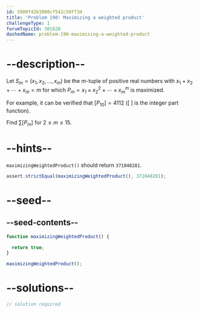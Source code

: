 ```yaml
---
id: 5900f42b1000cf542c50ff3d
title: 'Problem 190: Maximizing a weighted product'
challengeType: 1
forumTopicId: 301828
dashedName: problem-190-maximising-a-weighted-product
---
```


# --description--

Let $S_m = (x_1, x_2, \ldots, x_m)$ be the $m$-tuple of positive real numbers with $x_1 + x_2 + \cdots + x_m = m$ for which $P_m = x_1 \times {x_2}^2 \times \cdots \times {x_m}^m$ is maximized.

For example, it can be verified that $[P_{10}] = 4112$ ([ ] is the integer part function).

Find $\sum {[P_m]}$ for $2 ≤ m ≤ 15$.

# --hints--

`maximizingWeightedProduct()` should return `371048281`.

```js
assert.strictEqual(maximizingWeightedProduct(), 371048281);
```

# --seed--

## --seed-contents--

```js
function maximizingWeightedProduct() {

  return true;
}

maximizingWeightedProduct();
```

# --solutions--

```js
// solution required
```
